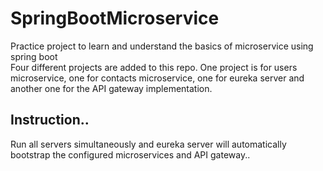 # SpringBootMicroservice
Practice project to learn and understand the basics of microservice using spring boot  
Four different projects are added to this repo. One project is for users microservice, one for contacts microservice, one for eureka server and another one for the API gateway implementation.  

## Instruction..
Run all servers simultaneously and eureka server will automatically bootstrap the configured microservices and API gateway..
